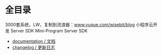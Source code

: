 # 全目录

3000套系统，LW，复制到流浪器：www.yuque.com/wisebit/blog
小程序云开发 Server SDK
Mini-Program Server SDK

- [documentation / 文档](https://developers.weixin.qq.com/miniprogram/dev/wxcloud/basis/getting-started.html)
- [changelog / 更新日志](./CHANGELOG.md)
